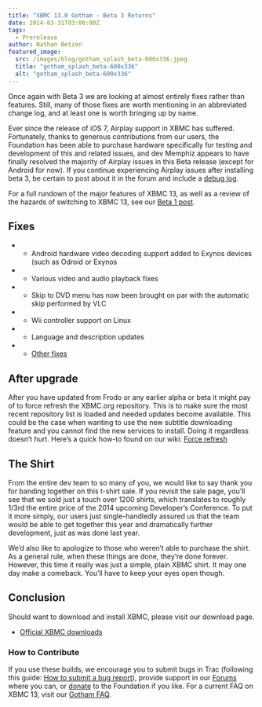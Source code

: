 ```yaml
---
title: "XBMC 13.0 Gotham - Beta 3 Returns"
date: 2014-03-31T03:00:00Z
tags:
  - Prerelease
author: Nathan Betzen
featured_image:
  src: /images/blog/gotham_splash_beta-600x336.jpeg
  title: "gotham_splash_beta-600x336"
  alt: "gotham_splash_beta-600x336"
---
```


Once again with Beta 3 we are looking at almost entirely fixes rather than features. Still, many of those fixes are worth mentioning in an abbreviated change log, and at least one is worth bringing up by name.

Ever since the release of iOS 7, Airplay support in XBMC has suffered. Fortunately, thanks to generous contributions from our users, the Foundation has been able to purchase hardware specifically for testing and development of this and related issues, and dev Memphiz appears to have finally resolved the majority of Airplay issues in this Beta release (except for Android for now). If you continue experiencing Airplay issues after installing beta 3, be certain to post about it in the forum and include a [debug log](https://kodi.wiki/view/Log_file/Easy "XBMC Debug Log").

For a full rundown of the major features of XBMC 13, as well as a review of the hazards of switching to XBMC 13, see our [Beta 1 post](https://kodi.wiki/xbmc-13-0-gotham-beta1-rises/).

## Fixes

- - Android hardware video decoding support added to Exynos devices (such as Odroid or Exynos
- - Various video and audio playback fixes
- - Skip to DVD menu has now been brought on par with the automatic skip performed by VLC
- - Wii controller support on Linux
- - Language and description updates
- - [Other fixes](https://github.com/xbmc/xbmc/compare/Gotham_beta2...Gotham_beta3)

## After upgrade

After you have updated from Frodo or any earlier alpha or beta it might pay of to force refresh the XBMC.org repository. This is to make sure the most recent repository list is loaded and needed updates become available. This could be the case when wanting to use the new subtitle downloading feature and you cannot find the new services to install. Doing it regardless doesn’t hurt. Here’s a quick how-to found on our wiki: [Force refresh](https://kodi.wiki/view/Add-on_manager)

## The Shirt

From the entire dev team to so many of you, we would like to say thank you for banding together on this t-shirt sale. If you revisit the sale page, you’ll see that we sold just a touch over 1200 shirts, which translates to roughly 1/3rd the entire price of the 2014 upcoming Developer’s Conference. To put it more simply, our users just single-handledly assured us that the team would be able to get together this year and dramatically further development, just as was done last year.

We’d also like to apologize to those who weren’t able to purchase the shirt. As a general rule, when these things are done, they’re done forever. However, this time it really was just a simple, plain XBMC shirt. It may one day make a comeback. You’ll have to keep your eyes open though.

## Conclusion

Should want to download and install XBMC, please visit our download page.

- [Official XBMC downloads](https://kodi.wiki/download/)

### How to Contribute

If you use these builds, we encourage you to submit bugs in Trac (following this guide: [How to submit a bug report](https://kodi.wiki/view/HOW-TO:Submit_a_bug_report)), provide support in our [Forums](https://forum.kodi.tv/ "XBMC Forums") where you can, or [donate](https://kodi.wiki/contribute/donate/ "XBMC Foundation Donations") to the Foundation if you like. For a current FAQ on XBMC 13, visit our [Gotham FAQ](<https://kodi.wiki/view/XBMC_v13_(Gotham)_FAQ> "XBMC 13 FAQ").
